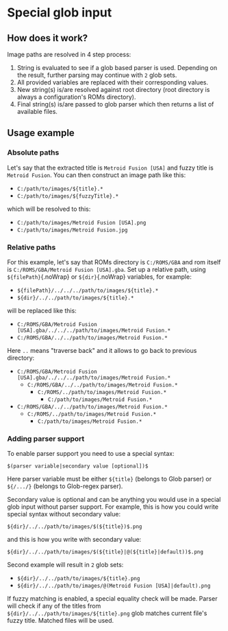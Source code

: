# Special glob input

## How does it work?

Image paths are resolved in 4 step process:
1. String is evaluated to see if a glob based parser is used. Depending on the result, further parsing may continue with `2` glob sets.
1. All provided variables are replaced with their corresponding values.
1. New string(s) is/are resolved against root directory (root directory is always a configuration's ROMs directory).
1. Final string(s) is/are passed to glob parser which then returns a list of available files.

## Usage example

### Absolute paths

Let's say that the extracted title is `Metroid Fusion [USA]` and fuzzy title is `Metroid Fusion`. You can then construct an image path like this:

- `C:/path/to/images/${title}.*`
- `C:/path/to/images/${fuzzyTitle}.*`

which will be resolved to this:

- `C:/path/to/images/Metroid Fusion [USA].png`
- `C:/path/to/images/Metroid Fusion.jpg`

### Relative paths

For this example, let's say that ROMs directory is `C:/ROMS/GBA` and rom itself is `C:/ROMS/GBA/Metroid Fusion [USA].gba`. Set up a relative path, using `${filePath}`{.noWrap} or `${dir}`{.noWrap} variables, for example:

- `${filePath}/../../../path/to/images/${title}.*`
- `${dir}/../../path/to/images/${title}.*`

will be replaced like this:

- `C:/ROMS/GBA/Metroid Fusion [USA].gba/../../../path/to/images/Metroid Fusion.*`
- `C:/ROMS/GBA/../../path/to/images/Metroid Fusion.*`

Here `..` means "traverse back" and it allows to go back to previous directory:

- `C:/ROMS/GBA/Metroid Fusion [USA].gba/../../../path/to/images/Metroid Fusion.*`
  - `C:/ROMS/GBA/../../path/to/images/Metroid Fusion.*`
    - `C:/ROMS/../path/to/images/Metroid Fusion.*`
      - `C:/path/to/images/Metroid Fusion.*`
- `C:/ROMS/GBA/../../path/to/images/Metroid Fusion.*`
  - `C:/ROMS/../path/to/images/Metroid Fusion.*`
    - `C:/path/to/images/Metroid Fusion.*`

### Adding parser support

To enable parser support you need to use a special syntax:

```
$(parser variable|secondary value [optional])$
```

Here parser variable must be either `${title}` (belongs to Glob parser) or `${/.../}` (belongs to Glob-regex parser).

Secondary value is optional and can be anything you would use in a special glob input without parser support. For example, this is how you could write special syntax without secondary value:

```
${dir}/../../path/to/images/$(${title})$.png
```

and this is how you write  with secondary value:

```
${dir}/../../path/to/images/$(${title}|@(${title}|default))$.png
```

Second example will result in `2` glob sets:

- `${dir}/../../path/to/images/${title}.png`
- `${dir}/../../path/to/images/@(Metroid Fusion [USA]|default).png`

If fuzzy matching is enabled, a special equality check will be made. Parser will check if any of the titles from `${dir}/../../path/to/images/${title}.png` glob matches current file's fuzzy title. Matched files will be used. 
